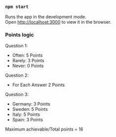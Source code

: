 ### `npm start`

Runs the app in the development mode.\
Open [http://localhost:3000](http://localhost:3000) to view it in the browser.

### Points logic

Question 1:

- Often: 5 Points
- Rarely: 3 Points
- Never: 0 Points

Question 2:

- For Each Answer 2 Points

Question 3:

- Germany: 3 Points
- Sweden: 5 Points
- Italy: 5 Points
- Spain: 3 Points

Maximum achievable/Total points = 16
